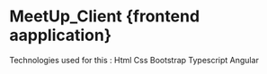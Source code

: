 # MeetUp_Client {frontend aapplication}
Technologies used for this :
Html
Css
Bootstrap
Typescript
Angular

